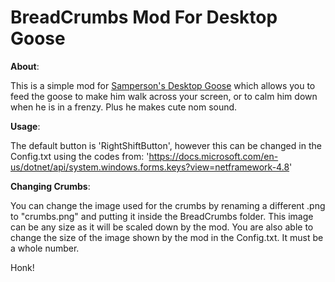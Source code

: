 # BreadCrumbs Mod For Desktop Goose
**About**:

  This is a simple mod for [Samperson's Desktop Goose](https://samperson.itch.io/desktop-goose) which allows you to feed the goose to make   him walk across your screen, or to calm him down when he is in a frenzy. Plus he makes cute nom sound.

**Usage**:

  The default button is 'RightShiftButton', however this can be changed in the Config.txt using the codes from: 
  'https://docs.microsoft.com/en-us/dotnet/api/system.windows.forms.keys?view=netframework-4.8'

**Changing Crumbs**: 

  You can change the image used for the crumbs by renaming a different .png to "crumbs.png" and putting it inside the BreadCrumbs folder.     This image can be any size as it will be scaled down by the mod. You are also able to change the size of the image shown by the mod in     the Config.txt. It must be a whole number.

Honk!
